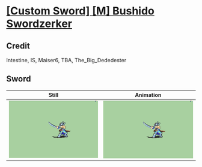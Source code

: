 # [\[Custom Sword\] \[M\] Bushido Swordzerker](../)

## Credit

Intestine, IS, Maiser6, TBA, The_Big_Dededester
	
## Sword

| Still | Animation |
| :---: | :-------: |
| ![Sword still](./Sword_000.png) | ![Sword animation](./Sword.gif) |
